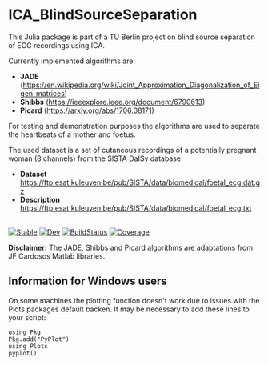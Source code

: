 # ICA_BlindSourceSeparation

This Julia package is part of a TU Berlin project on blind source separation of ECG recordings using ICA.

Currently implemented algorithms are:
- **JADE** (https://en.wikipedia.org/wiki/Joint_Approximation_Diagonalization_of_Eigen-matrices)
- **Shibbs** (https://ieeexplore.ieee.org/document/6790613)
- **Picard** (https://arxiv.org/abs/1706.08171)

For testing and demonstration purposes the algorithms are used to separate the heartbeats of a mother and foetus.

The used dataset is a set of cutaneous recordings of a potentially pregnant woman (8 channels) from the SISTA DaISy database
- **Dataset** https://ftp.esat.kuleuven.be/pub/SISTA/data/biomedical/foetal_ecg.dat.gz
- **Description** https://ftp.esat.kuleuven.be/pub/SISTA/data/biomedical/foetal_ecg.txt

\
[![Stable](https://img.shields.io/badge/docs-stable-blue.svg)](https://isabel-vs.github.io/ICA_BlindSourceSeparation.jl/)
[![Dev](https://img.shields.io/badge/docs-dev-pink.svg)](https://isabel-vs.github.io/ICA_BlindSourceSeparation.jl/dev/)
[![BuildStatus](https://github.com/isabel-vs/ICA_BlindSourceSeparation.jl/actions/workflows/CI.yml/badge.svg?branch=main)](https://github.com/isabel-vs/ICA_BlindSourceSeparation.jl/actions/workflows/CI.yml?query=branch%3Amain)
[![Coverage](https://codecov.io/gh/isabel-vs/ICA_BlindSourceSeparation.jl/branch/main/graph/badge.svg)](https://codecov.io/gh/isabel-vs/ICA_BlindSourceSeparation.jl)

**Disclaimer:** The JADE, Shibbs and Picard algorithms are adaptations from JF Cardosos Matlab libraries.

## Information for Windows users
On some machines the plotting function doesn't work due to issues with the Plots packages default backen. It may be necessary to add these lines to your script:

    using Pkg
    Pkg.add("PyPlot")
    using Plots
    pyplot()
